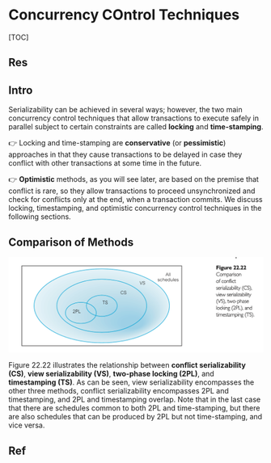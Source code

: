 # Concurrency COntrol Techniques

[TOC]



## Res


## Intro
Serializability can be achieved in several ways; however, the two main concurrency control techniques that allow transactions to execute safely in parallel subject to certain constraints are called **locking** and **time-stamping**. 

👉 Locking and time-stamping are **conservative** (or **pessimistic**) approaches in that they cause transactions to be delayed in case they conflict with other transactions at some time in the future. 

👉 **Optimistic** methods, as you will see later, are based on the premise that conflict is rare, so they allow transactions to proceed unsynchronized and check for conflicts only at the end, when a transaction commits. We discuss locking, timestamping, and optimistic concurrency control techniques in the following sections.



## Comparison of Methods

![](../../../../../../../../../Assets/Pics/Screenshot%202023-05-22%20at%209.22.29%20AM.png)

Figure 22.22 illustrates the relationship between **conflict serializability (CS)**, **view serializability (VS)**, **two-phase locking (2PL)**, and **timestamping (TS)**. As can be seen, view serializability encompasses the other three methods, conflict serializability encompasses 2PL and timestamping, and 2PL and timestamping overlap. Note that in the last case that there are schedules common to both 2PL and time-stamping, but there are also schedules that can be produced by 2PL but not time-stamping, and vice versa.



## Ref

